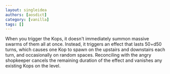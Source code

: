 ```yaml
---
layout: singleidea
authors: [aosdict]
category: [vanilla]
tags: []
---
```

When you trigger the Kops, it doesn't immediately summon massive swarms of them all at once. Instead, it triggers an effect that lasts 50+d50 turns, which causes one Kop to spawn on the upstairs and downstairs each turn, and occasionally on random spaces. Reconciling with the angry shopkeeper cancels the remaining duration of the effect and vanishes any existing Kops on the level.
